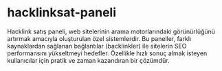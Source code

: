 # hacklinksat-paneli
Hacklink satış paneli, web sitelerinin arama motorlarındaki görünürlüğünü artırmak amacıyla oluşturulan özel sistemlerdir. Bu paneller, farklı kaynaklardan sağlanan bağlantılar (backlinkler) ile sitelerin SEO performansını yükseltmeyi hedefler. Özellikle hızlı sonuç almak isteyen kullanıcılar için pratik ve zaman kazandıran bir çözümdür.
